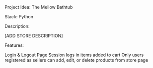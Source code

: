 Project Idea: The Mellow Bathtub

Stack: Python

Description:

[ADD STORE DESCRIPTION]

Features:

Login & Logout Page
Session logs in items added to cart
Only users registered as sellers can add, edit, or delete products from store page
